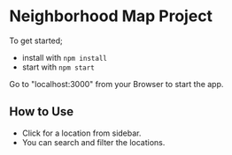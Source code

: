 # Neighborhood Map Project

To get started;

* install with `npm install`
* start  with `npm start`

Go to "localhost:3000" from your Browser to start the app.

## How to Use

* Click for a location from sidebar.
* You can search and filter the locations.
